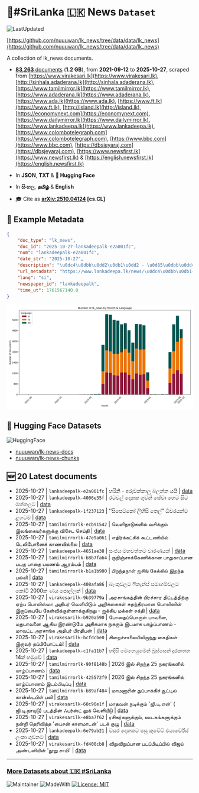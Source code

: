 # 📄#SriLanka 🇱🇰 News `Dataset`

![LastUpdated](https://img.shields.io/badge/last_updated-2025--10--27_17:49:47-green)

[https://github.com/nuuuwan/lk_news/tree/data/data/lk_news](https://github.com/nuuuwan/lk_news/tree/data/data/lk_news)

A collection of lk_news documents.

- [**83,263** documents](https://github.com/nuuuwan/lk_news/tree/data/data/lk_news) (**1.2 GB**), from **2021-09-12** to **2025-10-27**, scraped from [https://www.virakesari.lk](https://www.virakesari.lk), [http://sinhala.adaderana.lk](http://sinhala.adaderana.lk), [https://www.tamilmirror.lk](https://www.tamilmirror.lk), [https://www.adaderana.lk](https://www.adaderana.lk), [https://www.ada.lk](https://www.ada.lk), [https://www.ft.lk](https://www.ft.lk), [http://island.lk](http://island.lk), [https://economynext.com](https://economynext.com), [https://www.dailymirror.lk](https://www.dailymirror.lk), [https://www.lankadeepa.lk](https://www.lankadeepa.lk), [https://www.colombotelegraph.com](https://www.colombotelegraph.com), [https://www.bbc.com](https://www.bbc.com), [https://dbsjeyaraj.com](https://dbsjeyaraj.com), [https://www.newsfirst.lk](https://www.newsfirst.lk) & [https://english.newsfirst.lk](https://english.newsfirst.lk)

- In **JSON**, **TXT** & **🤗 Hugging Face**

- In **සිංහල**, **தமிழ்** & **English**

- 🎓 Cite as **[arXiv:2510.04124](https://arxiv.org/abs/2510.04124) [cs.CL]**

## 📝 Example Metadata

```json
{
    "doc_type": "lk_news",
    "doc_id": "2025-10-27-lankadeepalk-e2a001fc",
    "num": "lankadeepalk-e2a001fc",
    "date_str": "2025-10-27",
    "description": "\u0dc4\u0dbb\u0dd2\u0db1\u0dd2 - \u0d85\u0dbb\u0dd4\u0dc0\u0d9a\u0dca\u0d9a\u0dcf\u0dbd\u0dd4 \u0db6\u0dbd\u0db1\u0dca\u0db1 \u0dba\u0dba\u0dd2",
    "url_metadata": "https://www.lankadeepa.lk/news/\u0dc4\u0dbb\u0db1-\u0d85\u0dbb\u0dc0\u0d9a\u0d9a\u0dbd-\u0db6\u0dbd\u0db1\u0db1-\u0dba\u0dba/101-682169",
    "lang": "si",
    "newspaper_id": "lankadeepalk",
    "time_ut": 1761567140.0
}
```

![Chart](https://raw.githubusercontent.com/nuuuwan/lk_news/refs/heads/data/data/lk_news/docs_by_month_and_lang.png)

## 🤗 Hugging Face Datasets

![HuggingFace](https://img.shields.io/badge/-HuggingFace-FDEE21?style=for-the-badge&logo=HuggingFace)

- [nuuuwan/lk-news-docs](https://huggingface.co/datasets/nuuuwan/lk-news-docs)
- [nuuuwan/lk-news-chunks](https://huggingface.co/datasets/nuuuwan/lk-news-chunks)

## 🆕 20 Latest documents

- 2025-10-27 | `lankadeepalk-e2a001fc` | හරිනි - අරුවක්කාලු බලන්න යයි | [data](https://github.com/nuuuwan/lk_news/tree/data/data/lk_news/2020s/2025/2025-10-27-lankadeepalk-e2a001fc)
- 2025-10-27 | `lankadeepalk-4006e35f` | රටවල් දෙකක ගුවන් සේවා හෙට සිට මත්තලට | [data](https://github.com/nuuuwan/lk_news/tree/data/data/lk_news/2020s/2025/2025-10-27-lankadeepalk-4006e35f)
- 2025-10-27 | `lankadeepalk-1f237123` | ’’සිපෙට්කෝ ලිහිසි තෙල්” ධීවරයන්ට ළගටම | [data](https://github.com/nuuuwan/lk_news/tree/data/data/lk_news/2020s/2025/2025-10-27-lankadeepalk-1f237123)
- 2025-10-27 | `tamilmirrorlk-ecb91542` | வெளிநாடுகளில் வசிக்கும் இலங்கையர்களுக்கு விசேட செய்தி | [data](https://github.com/nuuuwan/lk_news/tree/data/data/lk_news/2020s/2025/2025-10-27-tamilmirrorlk-ecb91542)
- 2025-10-27 | `tamilmirrorlk-47e9a061` | எதிர்க்கட்சிக் கூட்டணியில் டெலிபோனைக் காணவில்லை | [data](https://github.com/nuuuwan/lk_news/tree/data/data/lk_news/2020s/2025/2025-10-27-tamilmirrorlk-47e9a061)
- 2025-10-27 | `lankadeepalk-4651ae38` | සංජය මහවත්තට වාරණයක් | [data](https://github.com/nuuuwan/lk_news/tree/data/data/lk_news/2020s/2025/2025-10-27-lankadeepalk-4651ae38)
- 2025-10-27 | `tamilmirrorlk-b8b7fa64` | குறிஞ்சாக்கேணிக்கான பாதுகாப்பான படகு பாதை பயணம்  ஆரம்பம் | [data](https://github.com/nuuuwan/lk_news/tree/data/data/lk_news/2020s/2025/2025-10-27-tamilmirrorlk-b8b7fa64)
- 2025-10-27 | `tamilmirrorlk-b1a1b980` | பிறந்தநாள் ஐசிங் கேக்கில் இறந்த பல்லி | [data](https://github.com/nuuuwan/lk_news/tree/data/data/lk_news/2020s/2025/2025-10-27-tamilmirrorlk-b1a1b980)
- 2025-10-27 | `lankadeepalk-408afa86` | බැංකුවලට ෆිනෑන්ස් සමාගම්වලට කෝටි 2000ක ණය පොල්ලක් | [data](https://github.com/nuuuwan/lk_news/tree/data/data/lk_news/2020s/2025/2025-10-27-lankadeepalk-408afa86)
- 2025-10-27 | `virakesarilk-9b39779a` | அரசாங்கத்தின் பிரச்சார திட்டத்திற்கு ஏற்ப பொலிஸ்மா அதிபர் வெளியிடும் அறிக்கைகள் சுதந்திரமான பொலிஸின் இருப்பையே கேள்விக்குள்ளாக்குகிறது - ஐக்கிய மக்கள் சக்தி | [data](https://github.com/nuuuwan/lk_news/tree/data/data/lk_news/2020s/2025/2025-10-27-virakesarilk-9b39779a)
- 2025-10-27 | `virakesarilk-b920a590` | போதைப்பொருள் பாவனை, மதுபாவனை ஆகிய இரண்டுமே அதிகமாக நுகரும் இடமாக யாழ்ப்பாணம்   -   மாவட்ட அரசாங்க அதிபர் பிரதிபன் | [data](https://github.com/nuuuwan/lk_news/tree/data/data/lk_news/2020s/2025/2025-10-27-virakesarilk-b920a590)
- 2025-10-27 | `virakesarilk-bcfdcbe0` | சிறைச்சாலையிலிருந்து கைதிகள் இருவர் தப்பியோட்டம்! | [data](https://github.com/nuuuwan/lk_news/tree/data/data/lk_news/2020s/2025/2025-10-27-virakesarilk-bcfdcbe0)
- 2025-10-27 | `lankadeepalk-c1fa11b7` | හදිසි මෙහෙයුමෙන් බුස්සෙන් දුරකතන 14ක් හමුවේ | [data](https://github.com/nuuuwan/lk_news/tree/data/data/lk_news/2020s/2025/2025-10-27-lankadeepalk-c1fa11b7)
- 2025-10-27 | `tamilmirrorlk-90f8148b` | 2026 இல் சிறந்த 25 நகரங்களில்  யாழ்ப்பாணம் | [data](https://github.com/nuuuwan/lk_news/tree/data/data/lk_news/2020s/2025/2025-10-27-tamilmirrorlk-90f8148b)
- 2025-10-27 | `tamilmirrorlk-425572f9` | 2026 இல் சிறந்த 25 நகரங்களில்  யாழ்ப்பாணம் இடம்பிடிப்பு | [data](https://github.com/nuuuwan/lk_news/tree/data/data/lk_news/2020s/2025/2025-10-27-tamilmirrorlk-425572f9)
- 2025-10-27 | `tamilmirrorlk-b89af484` | மாமனாரின் துப்பாக்கிச் சூட்டில் கான்ஸ்டபிள் பலி | [data](https://github.com/nuuuwan/lk_news/tree/data/data/lk_news/2020s/2025/2025-10-27-tamilmirrorlk-b89af484)
- 2025-10-27 | `virakesarilk-60c90e1f` | மாதவன் நடிக்கும் 'ஜி.டி.என்' ( ஜி.டி.நாயுடு) படத்தின் ஃபர்ஸ்ட் லுக் வெளியீடு | [data](https://github.com/nuuuwan/lk_news/tree/data/data/lk_news/2020s/2025/2025-10-27-virakesarilk-60c90e1f)
- 2025-10-27 | `virakesarilk-e8ba7f62` | ரசிகர்களுக்கும், ஊடகங்களுக்கும் நன்றி தெரிவித்த 'பைசன் காளமாடன்' படக் குழு | [data](https://github.com/nuuuwan/lk_news/tree/data/data/lk_news/2020s/2025/2025-10-27-virakesarilk-e8ba7f62)
- 2025-10-27 | `lankadeepalk-6e79ab21` | වසර දෙකකට පසු කුවේට් එයාර්වේස් ලංකා ගුවනට | [data](https://github.com/nuuuwan/lk_news/tree/data/data/lk_news/2020s/2025/2025-10-27-lankadeepalk-6e79ab21)
- 2025-10-27 | `virakesarilk-fd400cb8` | விறுவிறுப்பான படப்பிடிப்பில் விஜய் அண்டனியின் 'நூறு சாமி' | [data](https://github.com/nuuuwan/lk_news/tree/data/data/lk_news/2020s/2025/2025-10-27-virakesarilk-fd400cb8)

---

### [More Datasets about 🇱🇰 #SriLanka](https://github.com/nuuuwan/lk_datasets)

![Maintainer](https://img.shields.io/badge/maintainer-nuuuwan-red)
![MadeWith](https://img.shields.io/badge/made_with-python-blue)
[![License: MIT](https://img.shields.io/badge/License-MIT-yellow.svg)](https://opensource.org/licenses/MIT)
